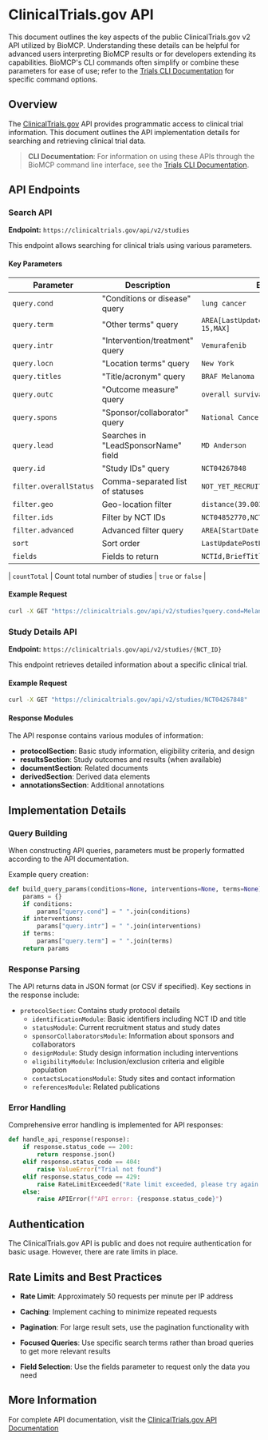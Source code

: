 # ClinicalTrials.gov API

This document outlines the key aspects of the public ClinicalTrials.gov v2 API utilized by BioMCP. Understanding these details can be helpful for advanced users interpreting BioMCP results or for developers extending its capabilities. BioMCP's CLI commands often simplify or combine these parameters for ease of use; refer to the [Trials CLI Documentation](../cli/trials.md) for specific command options.

## Overview

The [ClinicalTrials.gov](https://clinicaltrials.gov/) API provides programmatic
access to clinical trial information. This document outlines the API
implementation details for searching and retrieving clinical trial data.

> **CLI Documentation**: For information on using these APIs through the BioMCP
> command line interface, see the [Trials CLI Documentation](../cli/trials.md).

## API Endpoints

### Search API

**Endpoint:** `https://clinicaltrials.gov/api/v2/studies`

This endpoint allows searching for clinical trials using various parameters.

#### Key Parameters

| Parameter              | Description                         | Example Value                                   |
| ---------------------- | ----------------------------------- | ----------------------------------------------- |
| `query.cond`           | "Conditions or disease" query       | `lung cancer`                                   |
| `query.term`           | "Other terms" query                 | `AREA[LastUpdatePostDate]RANGE[2023-01-15,MAX]` |
| `query.intr`           | "Intervention/treatment" query      | `Vemurafenib`                                   |
| `query.locn`           | "Location terms" query              | `New York`                                      |
| `query.titles`         | "Title/acronym" query               | `BRAF Melanoma`                                 |
| `query.outc`           | "Outcome measure" query             | `overall survival`                              |
| `query.spons`          | "Sponsor/collaborator" query        | `National Cancer Institute`                     |
| `query.lead`           | Searches in "LeadSponsorName" field | `MD Anderson`                                   |
| `query.id`             | "Study IDs" query                   | `NCT04267848`                                   |
| `filter.overallStatus` | Comma-separated list of statuses    | `NOT_YET_RECRUITING,RECRUITING`                 |
| `filter.geo`           | Geo-location filter                 | `distance(39.0035707,-77.1013313,50mi)`         |
| `filter.ids`           | Filter by NCT IDs                   | `NCT04852770,NCT01728545`                       |
| `filter.advanced`      | Advanced filter query               | `AREA[StartDate]2022`                           |
| `sort`                 | Sort order                          | `LastUpdatePostDate:desc`                       |
| `fields`               | Fields to return                    | `NCTId,BriefTitle,OverallStatus,HasResults`     |

| `countTotal`           | Count total number of studies       | `true` or `false`                               |

#### Example Request

```bash
curl -X GET "https://clinicaltrials.gov/api/v2/studies?query.cond=Melanoma&query.intr=BRAF"
```

### Study Details API

**Endpoint:** `https://clinicaltrials.gov/api/v2/studies/{NCT_ID}`

This endpoint retrieves detailed information about a specific clinical trial.

#### Example Request

```bash
curl -X GET "https://clinicaltrials.gov/api/v2/studies/NCT04267848"
```

#### Response Modules

The API response contains various modules of information:

- **protocolSection**: Basic study information, eligibility criteria, and
  design
- **resultsSection**: Study outcomes and results (when available)
- **documentSection**: Related documents
- **derivedSection**: Derived data elements
- **annotationsSection**: Additional annotations

## Implementation Details

### Query Building

When constructing API queries, parameters must be properly formatted according
to the API documentation.

Example query creation:

```python
def build_query_params(conditions=None, interventions=None, terms=None):
    params = {}
    if conditions:
        params["query.cond"] = " ".join(conditions)
    if interventions:
        params["query.intr"] = " ".join(interventions)
    if terms:
        params["query.term"] = " ".join(terms)
    return params
```

### Response Parsing

The API returns data in JSON format (or CSV if specified). Key sections in the
response include:

- `protocolSection`: Contains study protocol details
  - `identificationModule`: Basic identifiers including NCT ID and title
  - `statusModule`: Current recruitment status and study dates
  - `sponsorCollaboratorsModule`: Information about sponsors and
    collaborators
  - `designModule`: Study design information including interventions
  - `eligibilityModule`: Inclusion/exclusion criteria and eligible population
  - `contactsLocationsModule`: Study sites and contact information
  - `referencesModule`: Related publications

### Error Handling

Comprehensive error handling is implemented for API responses:

```python
def handle_api_response(response):
    if response.status_code == 200:
        return response.json()
    elif response.status_code == 404:
        raise ValueError("Trial not found")
    elif response.status_code == 429:
        raise RateLimitExceeded("Rate limit exceeded, please try again later")
    else:
        raise APIError(f"API error: {response.status_code}")
```

## Authentication

The ClinicalTrials.gov API is public and does not require authentication for
basic usage. However, there are rate limits in place.

## Rate Limits and Best Practices

- **Rate Limit**: Approximately 50 requests per minute per IP address
- **Caching**: Implement caching to minimize repeated requests
- **Pagination**: For large result sets, use the pagination functionality with

- **Focused Queries**: Use specific search terms rather than broad queries to
  get more relevant results
- **Field Selection**: Use the fields parameter to request only the data you
  need

## More Information

For complete API documentation, visit
the [ClinicalTrials.gov API Documentation](https://clinicaltrials.gov/data-api/about-api)
